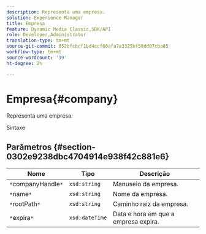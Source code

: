 ```yaml
---
description: Representa uma empresa.
solution: Experience Manager
title: Empresa
feature: Dynamic Media Classic,SDK/API
role: Developer,Administrator
translation-type: tm+mt
source-git-commit: 052bfcbcf1bd4ccf60afa7e3325bf58dd07cba85
workflow-type: tm+mt
source-wordcount: '39'
ht-degree: 2%

---
```



# Empresa{#company}

Representa uma empresa.

Sintaxe

## Parâmetros {#section-0302e9238dbc4704914e938f42c881e6}

| Nome | Tipo | Descrição |
|---|---|---|
| `*`companyHandle`*` | `xsd:string` | Manuseio da empresa. |
| `*`name`*` | `xsd:string` | Nome da empresa. |
| `*`rootPath`*` | `xsd:string` | Caminho raiz da empresa. |
| `*`expira`*` | `xsd:dateTime` | Data e hora em que a empresa expira. |

